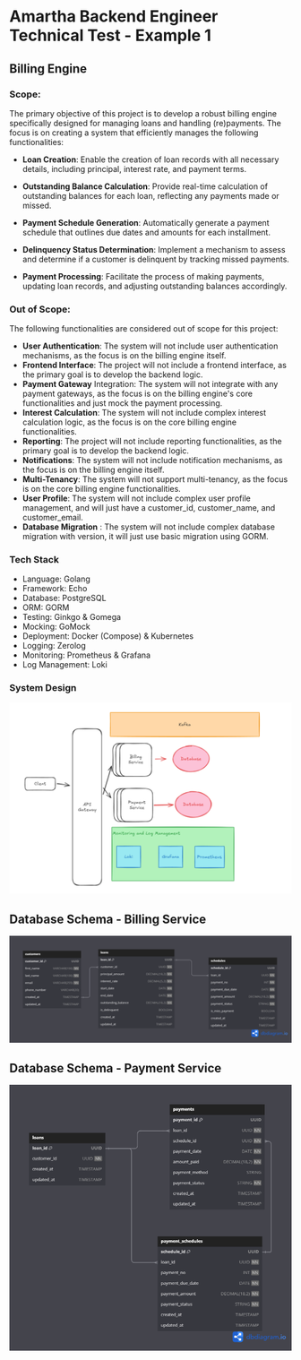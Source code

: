 # Amartha Backend Engineer Technical Test - Example 1
## Billing Engine

### Scope:
The primary objective of this project is to develop a robust billing engine specifically designed for managing loans and handling (re)payments. The focus is on creating a system that efficiently manages the following functionalities:

- **Loan Creation**: Enable the creation of loan records with all necessary details, including principal, interest rate, and payment terms.

- **Outstanding Balance Calculation**: Provide real-time calculation of outstanding balances for each loan, reflecting any payments made or missed.

- **Payment Schedule Generation**: Automatically generate a payment schedule that outlines due dates and amounts for each installment.

- **Delinquency Status Determination**: Implement a mechanism to assess and determine if a customer is delinquent by tracking missed payments.

- **Payment Processing**: Facilitate the process of making payments, updating loan records, and adjusting outstanding balances accordingly.

### Out of Scope:
The following functionalities are considered out of scope for this project:

- **User Authentication**: The system will not include user authentication mechanisms, as the focus is on the billing engine itself.
- **Frontend Interface**: The project will not include a frontend interface, as the primary goal is to develop the backend logic.
- **Payment Gateway** Integration: The system will not integrate with any payment gateways, as the focus is on the billing engine's core functionalities and just mock the payment processing.
- **Interest Calculation**: The system will not include complex interest calculation logic, as the focus is on the core billing engine functionalities.
- **Reporting**: The project will not include reporting functionalities, as the primary goal is to develop the backend logic.
- **Notifications**: The system will not include notification mechanisms, as the focus is on the billing engine itself.
- **Multi-Tenancy**: The system will not support multi-tenancy, as the focus is on the core billing engine functionalities.
- **User Profile**: The system will not include complex user profile management, and will just have a customer_id, customer_name, and customer_email.  
- **Database Migration** : The system will not include complex database migration with version, it will just use basic migration using GORM. 

### Tech Stack
- Language: Golang
- Framework: Echo
- Database: PostgreSQL
- ORM: GORM
- Testing: Ginkgo & Gomega
- Mocking: GoMock
- Deployment: Docker (Compose) & Kubernetes
- Logging: Zerolog
- Monitoring: Prometheus & Grafana
- Log Management: Loki

### System Design

![System Design Billing Service](./assests/system-design.png)

## Database Schema - Billing Service

![DB Diagram](./assests/db-diagram-billing-service.png)

## Database Schema - Payment Service

![DB Diagram](./assests/db-diagram-payment-service.png)
